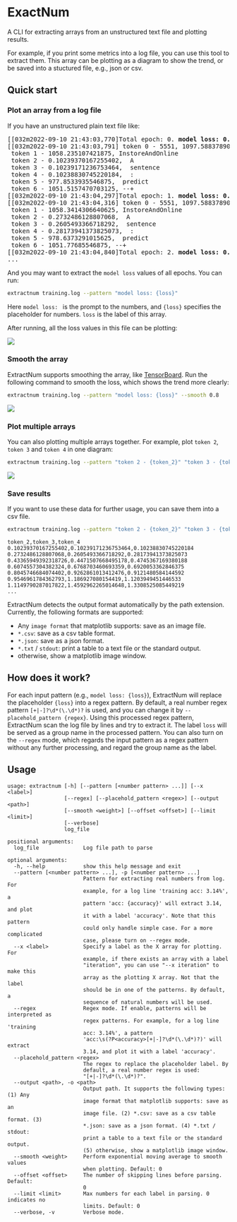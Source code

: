 # ExactNum

A CLI for extracting arrays from an unstructured text file and plotting results.

For example, if you print some metrics into a log file, you can use this tool to extract them. This array can be plotting as a diagram to show the trend, or be saved into a stuctured file, e.g., json or csv.

## Quick start

### Plot an array from a log file

If you have an unstructured plain text file like:
<pre>
[[032m2022-09-10 21:43:03,770]Total epoch: 0. <b>model loss: 0.42456936836242676</b>.
[[032m2022-09-10 21:43:03,791] token 0 - 5551, 1097.58837890625,  targeting
 token 1 - 1058.235107421875, InstoreAndOnline
 token 2 - 0.10239370167255402,  A
 token 3 - 0.10239171236753464,  sentence
 token 4 - 0.10238830745220184,  :
 token 5 - 977.8533935546875,  predict
 token 6 - 1051.5157470703125, --+
[[032m2022-09-10 21:43:04,297]Total epoch: 1. <b>model loss: 0.39936694502830505</b>.
[[032m2022-09-10 21:43:04,316] token 0 - 5551, 1097.58837890625,  targeting
 token 1 - 1058.3414306640625, InstoreAndOnline
 token 2 - 0.2732486128807068,  A
 token 3 - 0.2605493366718292,  sentence
 token 4 - 0.28173941373825073,  :
 token 5 - 978.6373291015625,  predict
 token 6 - 1051.77685546875, --+
[[032m2022-09-10 21:43:04,840]Total epoch: 2. <b>model loss: 0.40558159351348877</b>.
...
</pre>

And you may want to extract the `model loss` values of all epochs. You can run:
```bash
extractnum training.log --pattern "model loss: {loss}"
```

Here `model loss: ` is the prompt to the numbers, and `{loss}` specifies the placeholder for numbers. `loss` is the label of this array. 

After running, all the loss values in this file can be plotting:

![](figure/loss.png)

### Smooth the array

ExtractNum supports smoothing the array, like [TensorBoard](https://stackoverflow.com/questions/60683901/tensorboard-smoothing). Run the following command to smooth the loss, which shows the trend more clearly: 

```bash
extractnum training.log --pattern "model loss: {loss}" --smooth 0.8
```

![](figure/smooth.png)

### Plot multiple arrays

You can also plotting multiple arrays together. For example, plot `token 2`, `token 3` and `token 4` in one diagram:

```bash
extractnum training.log --pattern "token 2 - {token_2}" "token 3 - {token_3}" "token 4 - {token_4}"
```

![](figure/multi.png)


### Save results

If you want to use these data for further usage, you can save them into a csv file.

```bash
extractnum training.log --pattern "token 2 - {token_2}" "token 3 - {token_3}" "token 4 - {token_4}" --output tokens.csv
```

```csv
token_2,token_3,token_4
0.10239370167255402,0.10239171236753464,0.10238830745220184
0.2732486128807068,0.2605493366718292,0.28173941373825073
0.43365949392318726,0.4471507668495178,0.4745367169380188
0.6074557304382324,0.6768703460693359,0.6920053362846375
0.8045746684074402,0.9262861013412476,0.9121480584144592
0.9546961784362793,1.186927080154419,1.1203949451446533
1.1149790287017822,1.4592962265014648,1.3308525085449219
...
```

ExtractNum detects the output format automatically by the path extension. Currently, the following formats are supported: 

- Any `image format` that matplotlib supports: save as an image file. 
- `*.csv`: save as a csv table format. 
- `*.json`: save as a json format. 
- `*.txt` / `stdout`: print a table to a text file or the standard output. 
- otherwise, show a matplotlib image window.


## How does it work?

For each input pattern (e.g., `model loss: {loss}`), ExtractNum will replace the placeholder `{loss}` into a regex pattern. By default, a real number regex pattern `[+|-]?\d*(\.\d*)?` is used, and you can change it by `--placehold_pattern {regex}`. Using this processed regex pattern, ExtractNum  scan the log file by lines and try to extract it. The label `loss` will be served as a group name in the processed pattern. You can also turn on the `--regex` mode, which regards the input pattern as a regex pattern without any further processing, and regard the group name as the label.

## Usage
```
usage: extractnum [-h] [--pattern [<number pattern> ...]] [--x <label>]
                  [--regex] [--placehold_pattern <regex>] [--output <path>]
                  [--smooth <weight>] [--offset <offset>] [--limit <limit>]
                  [--verbose]
                  log_file

positional arguments:
  log_file              Log file path to parse

optional arguments:
  -h, --help            show this help message and exit
  --pattern [<number pattern> ...], -p [<number pattern> ...]
                        Pattern for extracting real numbers from log. For
                        example, for a log line 'training acc: 3.14%', a
                        pattern 'acc: {accuracy}' will extract 3.14, and plot
                        it with a label 'accuracy'. Note that this pattern
                        could only handle simple case. For a more complicated
                        case, please turn on --regex mode.
  --x <label>           Specify a label as the X array for plotting. For
                        example, if there exists an array with a label
                        "iteration", you can use "--x iteration" to make this
                        array as the plotting X array. Not that the label
                        should be in one of the patterns. By default, a
                        sequence of natural numbers will be used.
  --regex               Regex mode. If enable, patterns will be interpreted as
                        regex patterns. For example, for a log line 'training
                        acc: 3.14%', a pattern
                        'acc:\s(?P<accuracy>[+|-]?\d*(\.\d*)?)' will extract
                        3.14, and plot it with a label 'accuracy'.
  --placehold_pattern <regex>
                        The regex to replace the placeholder label. By
                        default, a real number regex is used:
                        "[+|-]?\d*(\.\d*)?".
  --output <path>, -o <path>
                        Output path. It supports the following types: (1) Any
                        image format that matplotlib supports: save as an
                        image file. (2) *.csv: save as a csv table format. (3)
                        *.json: save as a json format. (4) *.txt / stdout:
                        print a table to a text file or the standard output.
                        (5) otherwise, show a matplotlib image window.
  --smooth <weight>     Perform exponential moving average to smooth values
                        when plotting. Default: 0
  --offset <offset>     The number of skipping lines before parsing. Default:
                        0
  --limit <limit>       Max numbers for each label in parsing. 0 indicates no
                        limits. Default: 0
  --verbose, -v         Verbose mode.

```